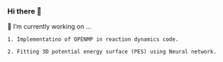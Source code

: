 ### Hi there 👋
 🔭 I’m currently working on ...

    1. Implementatino of OPENMP in reaction dynamics code.
    
    2. Fitting 3D potential energy surface (PES) using Neural network.
<!--
**aguyfromshivalik/aguyfromshivalik** is a ✨ _special_ ✨ repository because its `README.md` (this file) appears on your GitHub profile.

Here are some ideas to get you started:

 
- 🌱 I’m currently learning ...
- 👯 I’m looking to collaborate on ...
- 🤔 I’m looking for help with ...
- 💬 Ask me about ...
- 📫 How to reach me: ...
- 😄 Pronouns: ...
- ⚡ Fun fact: ...
-->

